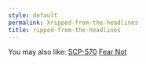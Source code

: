 ```yaml
---
style: default
permalink: Xripped-from-the-headlines
title: ripped-from-the-headlines
---
```

You may also like:
[SCP-570](http://scp-wiki.net/scp-570)
[Fear Not](http://scp-wiki.net/fear-not)